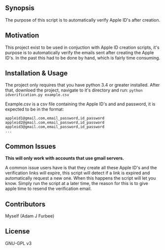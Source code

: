 ## Synopsis

The purpose of this script is to automatically verify Apple ID's after
creation.

## Motivation

This project exist to be used in conjuction with Apple ID creation scripts,
it's purpose is to automatically verify the emails sent after creating the
Apple ID's. In the past this had to be done by hand, which is fairly time
consuming.

## Installation & Usage

The project only requires that you have python 3.4 or greater installed.
After that, downloed the project, navigate to it's directory and run:
`python idverification.py example.csv`

Example.csv is a csv file containing the Apple ID's and and password, it is
expected to be in the format:
```
appleid1@gmail.com,email_password,id_password
appleid2@gmail.com,email_password,id_password
appleid3@gmail.com,email_password,id_password
...
```

## Common Issues

**This will only work with accounts that use gmail servers.**

A common issue users have is that they create all these Apple ID's and the
verification links will expire, this script will detect if a link is expired
and automatically request a new one. When this happens the script will let you
know. Simply run the script at a later time, the reason for this is to give apple
time to resend the verification email.

## Contributors

Myself (Adam J Furbee)

## License

GNU-GPL v3